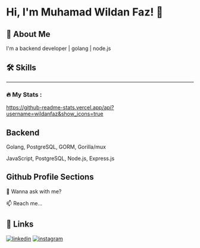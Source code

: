 # Hi, I'm Muhamad Wildan Faz! 👋


## 🚀 About Me
I'm a backend developer | golang | node.js


## 🛠 Skills
---
### :fire: My Stats :

https://github-readme-stats.vercel.app/api?username=wildanfaz&show_icons=true

Backend
-
Golang, PostgreSQL, GORM, Gorilla/mux

JavaScript, PostgreSQL, Node.js, Express.js

## Github Profile Sections
💬 Wanna ask with me?

📫 Reach me...
## 🔗 Links
[![linkedin](https://img.shields.io/badge/linkedin-0A66C2?style=for-the-badge&logo=linkedin&logoColor=white)](https://www.linkedin.com/in/muhamadwildanfaz/)
[![instagram](https://img.shields.io/badge/Instagram-E4405F?style=for-the-badge&logo=instagram&logoColor=white)](https://www.instagram.com/wildan_faz/)
